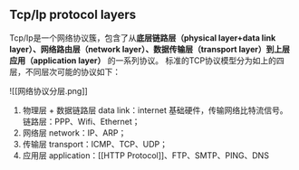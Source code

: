 ## Tcp/Ip protocol layers
Tcp/Ip是一个网络协议簇，包含了从**底层链路层（physical layer+data link layer）、网络路由层（network layer）、数据传输层（transport layer）到上层应用（application layer）** 的一系列协议。
标准的TCP协议模型分为如上的四层，不同层次可能的协议如下：

![[网络协议分层.png]]

1. 物理层 + 数据链路层 data link：internet 基础硬件，传输网络比特流信号。链路层：PPP、Wifi、Ethernet；
2. 网络层 network：IP、ARP；
3. 传输层 transport：ICMP、TCP、UDP；
4. 应用层 application：[[HTTP Protocol]]、FTP、SMTP、PING、DNS
